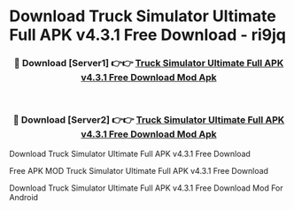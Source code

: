 # Download Truck Simulator Ultimate Full APK v4.3.1 Free Download - ri9jq



<div align="center">
<h3>🔴 Download [Server1] 👉👉 <a href="https://momento.my/?title=Truck_Simulator_Ultimate_Full_APK_v4.3.1_Free_Download">Truck Simulator Ultimate Full APK v4.3.1 Free Download Mod Apk</a></h3><br>

<h3>🔴 Download [Server2] 👉👉 <a href="https://momento.my/?title=Truck_Simulator_Ultimate_Full_APK_v4.3.1_Free_Download">Truck Simulator Ultimate Full APK v4.3.1 Free Download Mod Apk</a></h3>
</div>



Download Truck Simulator Ultimate Full APK v4.3.1 Free Download 

Free APK MOD Truck Simulator Ultimate Full APK v4.3.1 Free Download 

Download Truck Simulator Ultimate Full APK v4.3.1 Free Download Mod For Android

